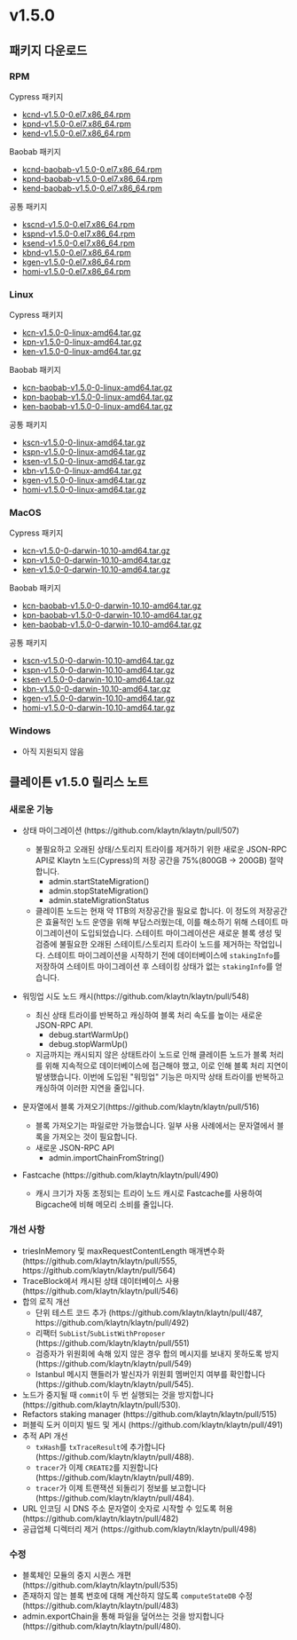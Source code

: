 # v1.5.0

## 패키지 다운로드

### RPM <a id="rpm"></a>

Cypress 패키지

- [kcnd-v1.5.0-0.el7.x86_64.rpm](http://packages.klaytn.net/klaytn/v1.5.0/kcnd-v1.5.0-0.el7.x86_64.rpm)
- [kpnd-v1.5.0-0.el7.x86_64.rpm](http://packages.klaytn.net/klaytn/v1.5.0/kpnd-v1.5.0-0.el7.x86_64.rpm)
- [kend-v1.5.0-0.el7.x86_64.rpm](http://packages.klaytn.net/klaytn/v1.5.0/kend-v1.5.0-0.el7.x86_64.rpm)

Baobab 패키지

- [kcnd-baobab-v1.5.0-0.el7.x86_64.rpm](http://packages.klaytn.net/klaytn/v1.5.0/kcnd-baobab-v1.5.0-0.el7.x86_64.rpm)
- [kpnd-baobab-v1.5.0-0.el7.x86_64.rpm](http://packages.klaytn.net/klaytn/v1.5.0/kpnd-baobab-v1.5.0-0.el7.x86_64.rpm)
- [kend-baobab-v1.5.0-0.el7.x86_64.rpm](http://packages.klaytn.net/klaytn/v1.5.0/kend-baobab-v1.5.0-0.el7.x86_64.rpm)

공통 패키지

- [kscnd-v1.5.0-0.el7.x86_64.rpm](http://packages.klaytn.net/klaytn/v1.5.0/kscnd-v1.5.0-0.el7.x86_64.rpm)
- [kspnd-v1.5.0-0.el7.x86_64.rpm](http://packages.klaytn.net/klaytn/v1.5.0/kspnd-v1.5.0-0.el7.x86_64.rpm)
- [ksend-v1.5.0-0.el7.x86_64.rpm](http://packages.klaytn.net/klaytn/v1.5.0/ksend-v1.5.0-0.el7.x86_64.rpm)
- [kbnd-v1.5.0-0.el7.x86_64.rpm](http://packages.klaytn.net/klaytn/v1.5.0/kbnd-v1.5.0-0.el7.x86_64.rpm)
- [kgen-v1.5.0-0.el7.x86_64.rpm](http://packages.klaytn.net/klaytn/v1.5.0/kgen-v1.5.0-0.el7.x86_64.rpm)
- [homi-v1.5.0-0.el7.x86_64.rpm](http://packages.klaytn.net/klaytn/v1.5.0/homi-v1.5.0-0.el7.x86_64.rpm)

### Linux <a id="linux"></a>

Cypress 패키지

- [kcn-v1.5.0-0-linux-amd64.tar.gz](http://packages.klaytn.net/klaytn/v1.5.0/kcn-v1.5.0-0-linux-amd64.tar.gz)
- [kpn-v1.5.0-0-linux-amd64.tar.gz](http://packages.klaytn.net/klaytn/v1.5.0/kpn-v1.5.0-0-linux-amd64.tar.gz)
- [ken-v1.5.0-0-linux-amd64.tar.gz](http://packages.klaytn.net/klaytn/v1.5.0/ken-v1.5.0-0-linux-amd64.tar.gz)

Baobab 패키지

- [kcn-baobab-v1.5.0-0-linux-amd64.tar.gz](http://packages.klaytn.net/klaytn/v1.5.0/kcn-baobab-v1.5.0-0-linux-amd64.tar.gz)
- [kpn-baobab-v1.5.0-0-linux-amd64.tar.gz](http://packages.klaytn.net/klaytn/v1.5.0/kpn-baobab-v1.5.0-0-linux-amd64.tar.gz)
- [ken-baobab-v1.5.0-0-linux-amd64.tar.gz](http://packages.klaytn.net/klaytn/v1.5.0/ken-baobab-v1.5.0-0-linux-amd64.tar.gz)

공통 패키지

- [kscn-v1.5.0-0-linux-amd64.tar.gz](http://packages.klaytn.net/klaytn/v1.5.0/kscn-v1.5.0-0-linux-amd64.tar.gz)
- [kspn-v1.5.0-0-linux-amd64.tar.gz](http://packages.klaytn.net/klaytn/v1.5.0/kspn-v1.5.0-0-linux-amd64.tar.gz)
- [ksen-v1.5.0-0-linux-amd64.tar.gz](http://packages.klaytn.net/klaytn/v1.5.0/ksen-v1.5.0-0-linux-amd64.tar.gz)
- [kbn-v1.5.0-0-linux-amd64.tar.gz](http://packages.klaytn.net/klaytn/v1.5.0/kbn-v1.5.0-0-linux-amd64.tar.gz)
- [kgen-v1.5.0-0-linux-amd64.tar.gz](http://packages.klaytn.net/klaytn/v1.5.0/kgen-v1.5.0-0-linux-amd64.tar.gz)
- [homi-v1.5.0-0-linux-amd64.tar.gz](http://packages.klaytn.net/klaytn/v1.5.0/homi-v1.5.0-0-linux-amd64.tar.gz)

### MacOS <a id="macos"></a>

Cypress 패키지

- [kcn-v1.5.0-0-darwin-10.10-amd64.tar.gz](http://packages.klaytn.net/klaytn/v1.5.0/kcn-v1.5.0-0-darwin-10.10-amd64.tar.gz)
- [kpn-v1.5.0-0-darwin-10.10-amd64.tar.gz](http://packages.klaytn.net/klaytn/v1.5.0/kpn-v1.5.0-0-darwin-10.10-amd64.tar.gz)
- [ken-v1.5.0-0-darwin-10.10-amd64.tar.gz](http://packages.klaytn.net/klaytn/v1.5.0/ken-v1.5.0-0-darwin-10.10-amd64.tar.gz)

Baobab 패키지

- [kcn-baobab-v1.5.0-0-darwin-10.10-amd64.tar.gz](http://packages.klaytn.net/klaytn/v1.5.0/kcn-baobab-v1.5.0-0-darwin-10.10-amd64.tar.gz)
- [kpn-baobab-v1.5.0-0-darwin-10.10-amd64.tar.gz](http://packages.klaytn.net/klaytn/v1.5.0/kpn-baobab-v1.5.0-0-darwin-10.10-amd64.tar.gz)
- [ken-baobab-v1.5.0-0-darwin-10.10-amd64.tar.gz](http://packages.klaytn.net/klaytn/v1.5.0/ken-baobab-v1.5.0-0-darwin-10.10-amd64.tar.gz)

공통 패키지

- [kscn-v1.5.0-0-darwin-10.10-amd64.tar.gz](http://packages.klaytn.net/klaytn/v1.5.0/kscn-v1.5.0-0-darwin-10.10-amd64.tar.gz)
- [kspn-v1.5.0-0-darwin-10.10-amd64.tar.gz](http://packages.klaytn.net/klaytn/v1.5.0/kspn-v1.5.0-0-darwin-10.10-amd64.tar.gz)
- [ksen-v1.5.0-0-darwin-10.10-amd64.tar.gz](http://packages.klaytn.net/klaytn/v1.5.0/ksen-v1.5.0-0-darwin-10.10-amd64.tar.gz)
- [kbn-v1.5.0-0-darwin-10.10-amd64.tar.gz](http://packages.klaytn.net/klaytn/v1.5.0/kbn-v1.5.0-0-darwin-10.10-amd64.tar.gz)
- [kgen-v1.5.0-0-darwin-10.10-amd64.tar.gz](http://packages.klaytn.net/klaytn/v1.5.0/kgen-v1.5.0-0-darwin-10.10-amd64.tar.gz)
- [homi-v1.5.0-0-darwin-10.10-amd64.tar.gz](http://packages.klaytn.net/klaytn/v1.5.0/homi-v1.5.0-0-darwin-10.10-amd64.tar.gz)

### Windows <a id="windows"></a>

- 아직 지원되지 않음

## 클레이튼 v1.5.0 릴리스 노트

### 새로운 기능 <a id="new-features"></a>

- 상태 마이그레이션 (https\://github.com/klaytn/klaytn/pull/507)
  - 불필요하고 오래된 상태/스토리지 트라이를 제거하기 위한 새로운 JSON-RPC API로 Klaytn 노드(Cypress)의 저장 공간을 75%(800GB -> 200GB) 절약합니다.
    - admin.startStateMigration()
    - admin.stopStateMigration()
    - admin.stateMigrationStatus
  - 클레이튼 노드는 현재 약 1TB의 저장공간을 필요로 합니다. 이 정도의 저장공간은 효율적인 노드 운영을 위해 부담스러웠는데, 이를 해소하기 위해 스테이트 마이그레이션이 도입되었습니다. 스테이트 마이그레이션은 새로운 블록 생성 및 검증에 불필요한 오래된 스테이트/스토리지 트라이 노드를 제거하는 작업입니다. 스테이트 마이그레이션을 시작하기 전에 데이터베이스에 `stakingInfo`를 저장하여 스테이트 마이그레이션 후 스테이킹 상태가 없는 `stakingInfo`를 얻습니다.

- 워밍업 시도 노드 캐시(https\://github.com/klaytn/klaytn/pull/548)
  - 최신 상태 트라이를 반복하고 캐싱하여 블록 처리 속도를 높이는 새로운 JSON-RPC API.
    - debug.startWarmUp()
    - debug.stopWarmUp()
  - 지금까지는 캐시되지 않은 상태트라이 노드로 인해 클레이튼 노드가 블록 처리를 위해 지속적으로 데이터베이스에 접근해야 했고, 이로 인해 블록 처리 지연이 발생했습니다. 이번에 도입된 "워밍업" 기능은 마지막 상태 트라이를 반복하고 캐싱하여 이러한 지연을 줄입니다.

- 문자열에서 블록 가져오기(https\://github.com/klaytn/klaytn/pull/516)
  - 블록 가져오기는 파일로만 가능했습니다. 일부 사용 사례에서는 문자열에서 블록을 가져오는 것이 필요합니다.
  - 새로운 JSON-RPC API
    - admin.importChainFromString()

- Fastcache (https\://github.com/klaytn/klaytn/pull/490)
  - 캐시 크기가 자동 조정되는 트라이 노드 캐시로 Fastcache를 사용하여 Bigcache에 비해 메모리 소비를 줄입니다.

### 개선 사항 <a id='improvements'></a>

- triesInMemory 및 maxRequestContentLength 매개변수화(https\://github.com/klaytn/klaytn/pull/555, https\://github.com/klaytn/klaytn/pull/564)
- TraceBlock에서 캐시된 상태 데이터베이스 사용(https\://github.com/klaytn/klaytn/pull/546)
- 합의 로직 개선
  - 단위 테스트 코드 추가 (https\://github.com/klaytn/klaytn/pull/487, https\://github.com/klaytn/klaytn/pull/492)
  - 리팩터 `SubList`/`SubListWithProposer` (https\://github.com/klaytn/klaytn/pull/551)
  - 검증자가 위원회에 속해 있지 않은 경우 합의 메시지를 보내지 못하도록 방지 (https\://github.com/klaytn/klaytn/pull/549)
  - Istanbul 메시지 핸들러가 발신자가 위원회 멤버인지 여부를 확인합니다 (https\://github.com/klaytn/klaytn/pull/545).
- 노드가 중지될 때 `commit`이 두 번 실행되는 것을 방지합니다 (https\://github.com/klaytn/klaytn/pull/530).
- Refactors staking manager (https\://github.com/klaytn/klaytn/pull/515)
- 퍼블릭 도커 이미지 빌드 및 게시 (https\://github.com/klaytn/klaytn/pull/491)
- 추적 API 개선
  - `txHash`를 `txTraceResult`에 추가합니다 (https\://github.com/klaytn/klaytn/pull/488).
  - `tracer`가 이제 `CREATE2`를 지원합니다 (https\://github.com/klaytn/klaytn/pull/489).
  - `tracer`가 이제 트랜잭션 되돌리기 정보를 보고합니다 (https\://github.com/klaytn/klaytn/pull/484).
- URL 인코딩 시 DNS 주소 문자열이 숫자로 시작할 수 있도록 허용 (https\://github.com/klaytn/klaytn/pull/482)
- 공급업체 디렉터리 제거 (https\://github.com/klaytn/klaytn/pull/498)

### 수정 <a id='fixes'></a>

- 블록체인 모듈의 중지 시퀀스 개편 (https\://github.com/klaytn/klaytn/pull/535)
- 존재하지 않는 블록 번호에 대해 계산하지 않도록 `computeStateDB` 수정 (https\://github.com/klaytn/klaytn/pull/483)
- admin.exportChain을 통해 파일을 덮어쓰는 것을 방지합니다 (https\://github.com/klaytn/klaytn/pull/480).
